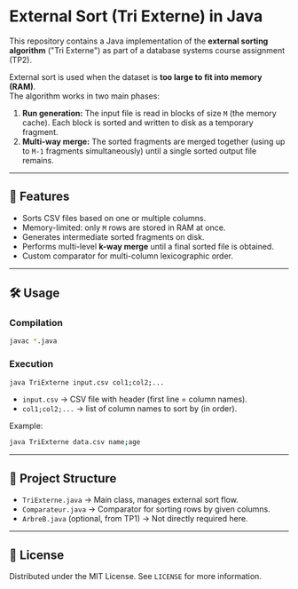 # External Sort (Tri Externe) in Java

This repository contains a Java implementation of the **external sorting algorithm** ("Tri Externe") as part of a database systems course assignment (TP2).

External sort is used when the dataset is **too large to fit into memory (RAM)**.  
The algorithm works in two main phases:

1. **Run generation:** The input file is read in blocks of size `M` (the memory cache). Each block is sorted and written to disk as a temporary fragment.
2. **Multi-way merge:** The sorted fragments are merged together (using up to `M-1` fragments simultaneously) until a single sorted output file remains.

---

## 📌 Features

- Sorts CSV files based on one or multiple columns.
- Memory-limited: only `M` rows are stored in RAM at once.
- Generates intermediate sorted fragments on disk.
- Performs multi-level **k-way merge** until a final sorted file is obtained.
- Custom comparator for multi-column lexicographic order.

---

## 🛠️ Usage

### Compilation

```bash
javac *.java
```

### Execution

```bash
java TriExterne input.csv col1;col2;...
```

- `input.csv` → CSV file with header (first line = column names).
- `col1;col2;...` → list of column names to sort by (in order).

Example:

```bash
java TriExterne data.csv name;age
```

---

## 📂 Project Structure

- `TriExterne.java` → Main class, manages external sort flow.
- `Comparateur.java` → Comparator for sorting rows by given columns.
- `ArbreB.java` (optional, from TP1) → Not directly required here.

---

## 📜 License

Distributed under the MIT License. See `LICENSE` for more information.
